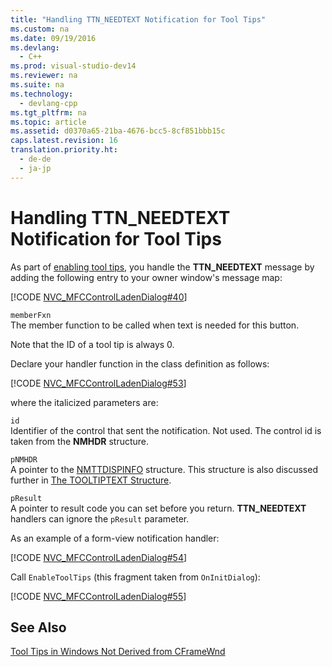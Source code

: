 ```yaml
---
title: "Handling TTN_NEEDTEXT Notification for Tool Tips"
ms.custom: na
ms.date: 09/19/2016
ms.devlang: 
  - C++
ms.prod: visual-studio-dev14
ms.reviewer: na
ms.suite: na
ms.technology: 
  - devlang-cpp
ms.tgt_pltfrm: na
ms.topic: article
ms.assetid: d0370a65-21ba-4676-bcc5-8cf851bbb15c
caps.latest.revision: 16
translation.priority.ht: 
  - de-de
  - ja-jp
---
```

# Handling TTN_NEEDTEXT Notification for Tool Tips
As part of [enabling tool tips](../vs140/Enabling-Tool-Tips.md), you handle the **TTN_NEEDTEXT** message by adding the following entry to your owner window's message map:  
  
 [!CODE [NVC_MFCControlLadenDialog#40](../CodeSnippet/VS_Snippets_Cpp/NVC_MFCControlLadenDialog#40)]  
  
 `memberFxn`  
 The member function to be called when text is needed for this button.  
  
 Note that the ID of a tool tip is always 0.  
  
 Declare your handler function in the class definition as follows:  
  
 [!CODE [NVC_MFCControlLadenDialog#53](../CodeSnippet/VS_Snippets_Cpp/NVC_MFCControlLadenDialog#53)]  
  
 where the italicized parameters are:  
  
 `id`  
 Identifier of the control that sent the notification. Not used. The control id is taken from the **NMHDR** structure.  
  
 `pNMHDR`  
 A pointer to the [NMTTDISPINFO](http://msdn.microsoft.com/library/windows/desktop/bb760258) structure. This structure is also discussed further in [The TOOLTIPTEXT Structure](../vs140/TOOLTIPTEXT-Structure.md).  
  
 `pResult`  
 A pointer to result code you can set before you return. **TTN_NEEDTEXT** handlers can ignore the `pResult` parameter.  
  
 As an example of a form-view notification handler:  
  
 [!CODE [NVC_MFCControlLadenDialog#54](../CodeSnippet/VS_Snippets_Cpp/NVC_MFCControlLadenDialog#54)]  
  
 Call `EnableToolTips` (this fragment taken from `OnInitDialog`):  
  
 [!CODE [NVC_MFCControlLadenDialog#55](../CodeSnippet/VS_Snippets_Cpp/NVC_MFCControlLadenDialog#55)]  
  
## See Also  
 [Tool Tips in Windows Not Derived from CFrameWnd](../vs140/Tool-Tips-in-Windows-Not-Derived-from-CFrameWnd.md)